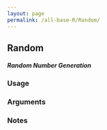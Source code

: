 ```yaml
---
layout: page
permalink: /all-base-R/Random/
---
```


## __Random__

#### _Random Number Generation_

### Usage

### Arguments

### Notes
